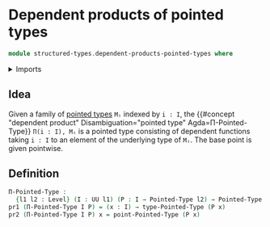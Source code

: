 # Dependent products of pointed types

```agda
module structured-types.dependent-products-pointed-types where
```

<details><summary>Imports</summary>

```agda
open import foundation.dependent-pair-types
open import foundation.universe-levels

open import structured-types.pointed-types
```

</details>

## Idea

Given a family of [pointed types](structured-types.pointed-types.md) `Mᵢ`
indexed by `i : I`, the
{{#concept "dependent product" Disambiguation="pointed type" Agda=Π-Pointed-Type}}
`Π(i : I), Mᵢ` is a pointed type consisting of dependent functions taking
`i : I` to an element of the underlying type of `Mᵢ`. The base point is given
pointwise.

## Definition

```agda
Π-Pointed-Type :
  {l1 l2 : Level} (I : UU l1) (P : I → Pointed-Type l2) → Pointed-Type (l1 ⊔ l2)
pr1 (Π-Pointed-Type I P) = (x : I) → type-Pointed-Type (P x)
pr2 (Π-Pointed-Type I P) x = point-Pointed-Type (P x)
```
